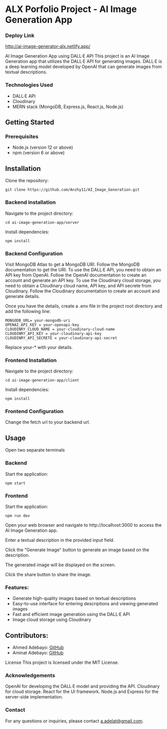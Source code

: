 # ALX Porfolio Project - AI Image Generation App

### Deploy Link

http://ai-image-generator-alx.netlify.app/

AI Image Generation App using DALL·E API
This project is an AI Image Generation app that utilizes the DALL·E API for generating images. DALL·E is a deep learning model developed by OpenAI that can generate images from textual descriptions.

### Technologies Used

- DALL·E API
- Cloudinary
- MERN stack (MongoDB, Express.js, React.js, Node.js)

## Getting Started

### Prerequisites

- Node.js (version 12 or above)
- npm (version 6 or above)

## Installation

Clone the repository:

```
git clone https://github.com/Anzhy11/AI_Image_Generation.git
```

### Backend installation

Navigate to the project directory:

```
cd ai-image-generation-app/server
```
Install dependencies:

```
npm install
```
### Backend Configuration

Visit MongoDB Atlas to get a MongoDB URI. Follow the MongoDB documentation to get the URI.
To use the DALL·E API, you need to obtain an API key from OpenAI. Follow the OpenAI documentation to create an account and generate an API key.
To use the Cloudinary cloud storage, you need to obtain a Cloudinary cloud name, API key, and API secrete from Cloudinary. Follow the Cloudinary documentation to create an account and generate details.

Once you have the details, create a .env file in the project root directory and add the following line:

```
MONGODB_URL= your-mongodb-uri
OPENAI_API_KEY = your-openapi-key
CLOUDINRY_CLOUD_NAME = your-cloudinary-cloud-name
CLOUDINRY_API_KEY = your-cloudinary-api-key
CLOUDINRY_API_SECRETE = your-cloudinary-api-secret
```
Replace your-\* with your details.


### Frontend Installation

Navigate to the project directory:

```
cd ai-image-generation-app/client
```

Install dependencies:

```
npm install
```

### Frontend Configuration

Change the fetch url to your backend url.

## Usage

Open two separate terminals

### Backend

Start the application:

```
npm start
```

### Frontend

Start the application:

```
npm run dev
```

Open your web browser and navigate to http://localhost:3000 to access the AI Image Generation app.

Enter a textual description in the provided input field.

Click the "Generate Image" button to generate an image based on the description.

The generated image will be displayed on the screen.

Click the share button to share the image.

### Features:

- Generate high-quality images based on textual descriptions
- Easy-to-use interface for entering descriptions and viewing generated images
- Fast and efficient image generation using the DALL·E API
- Image cloud storage using Cloudinary

## Contributors:

- Ahmed Adebayo: [GitHub](https://github.com/anzhy11)
- Aminat Adebayo: [GitHub](https://github.com/aminat27)

License
This project is licensed under the MIT License.

### Acknowledgements

OpenAI for developing the DALL·E model and providing the API.
Cloudinary for cloud storage.
React for the UI framework.
Node.js and Express for the server-side implementation.

### Contact

For any questions or inquiries, please contact a.adelat@gmail.com.
